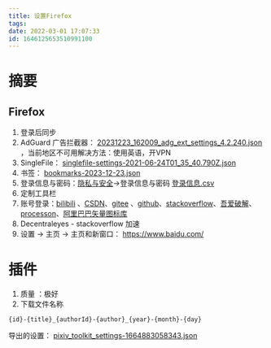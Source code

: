 ```yaml
---
title: 设置Firefox
tags: 
date: 2022-03-01 17:07:33
id: 1646125653510991100
---
```

# 摘要



## Firefox

1. 登录后同步
2. AdGuard 广告拦截器： [20231223_162009_adg_ext_settings_4.2.240.json](assets\data\20231223_162009_adg_ext_settings_4.2.240.json) ，当前地区不可用解决方法：使用英语，开VPN
3. SingleFile： [singlefile-settings-2021-06-24T01_35_40.790Z.json](data\Firefox\singlefile-settings-2021-06-24T01_35_40.790Z.json) 
4. 书签：  [bookmarks-2023-12-23.json](assets\data\bookmarks-2023-12-23.json) 
5. 登录信息与密码：[隐私与安全](about:preferences#privacy)→登录信息与密码  [登录信息.csv](private\登录信息.csv) 
6. 定制工具栏
7. 账号登录：[bilibili](https://www.bilibili.com/) 、[CSDN](https://passport.csdn.net/login?code=mobile)、[gitee](https://gitee.com/login) 、[github](https://github.com/)、[stackoverflow](https://stackoverflow.com/)、[吾爱破解](https://www.52pojie.cn/)、[processon](https://www.processon.com/)、[阿里巴巴矢量图标库](https://www.iconfont.cn/) 
8. Decentraleyes - stackoverflow 加速
9. 设置 → 主页 → 主页和新窗口： https://www.baidu.com/ 

# 插件

1. 质量 ：极好
2. 下载文件名称

```
{id}-{title}_{authorId}-{author}_{year}-{month}-{day}
```

导出的设置： [pixiv_toolkit_settings-1664883058343.json](assets\data\pixiv_toolkit_settings-1664883058343.json) 
